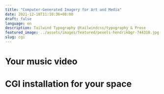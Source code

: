 ```yaml
---
title: "Computer-Generated Imagery for Art and Media"
date: 2021-12-18T11:10:36+08:00
draft: false
language: en
description: Tailwind Typography @tailwindcss/typography & Prose
featured_image: ../assets/images/featured/pexels-hendrikbgr-744318.jpg
slug: cgi
---
```


# Your music video

# CGI installation for your space

